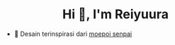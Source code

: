 ﻿<h1 align="center">Hi 👋, I'm Reiyuura</h1>

- 🔭 Desain terinspirasi dari [moepoi senpai](https://github.com/moepoi)

